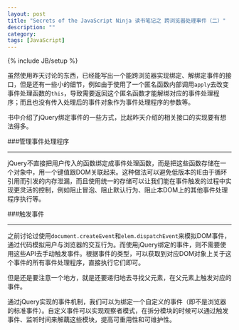 ```yaml
---
layout: post
title: "Secrets of the JavaScript Ninja 读书笔记之 跨浏览器处理事件（二）"
description: ""
category: 
tags: [JavaScript]
---
```

{% include JB/setup %}

虽然使用昨天讨论的东西，已经能写出一个能跨浏览器实现绑定、解绑定事件的接口，但是还有一些小的细节，例如由于使用了一个匿名函数内部调用`apply`去改变事件处理函数的`this`，导致需要返回这个匿名函数才能解绑对应的事件处理程序；而且也没有传入处理后的事件对象作为事件处理程序的参数等。

书中介绍了jQuery绑定事件的一些方式，比起昨天介绍的相关接口的实现要有想法得多。

###管理事件处理程序
____

jQuery不直接把用户传入的函数绑定成事件处理函数，而是把这些函数存储在一个对象中，用一个键值跟DOM关联起来。这种做法可以避免低版本的IE由于循环引用而引发的内存泄漏，而且使用统一的存储可以让我们能在事件触发的过程中实现更灵活的控制，例如阻止冒泡、阻止默认行为、阻止本DOM上的其他事件处理程序执行等。

###触发事件
____

之前讨论过使用`document.createEvent`和`elem.dispatchEvent`来模拟DOM事件，通过代码模拟用户与浏览器的交互行为。而使用jQuery绑定的事件，则不需要使用这些API去手动触发事件。根据事件的类型，可以获取到对应DOM对象上关于这个事件的所有事件处理程序，直接执行它们即可。

但是还是要注意一个地方，就是还要递归地去寻找父元素，在父元素上触发对应的事件。

通过jQuery实现的事件机制，我们可以为绑定一个自定义的事件（即不是浏览器的标准事件）。自定义事件可以实现观察者模式，在拆分模块的时候可以通过触发事件、监听时间来解藕这些模块，提高可重用性和可维护性。
